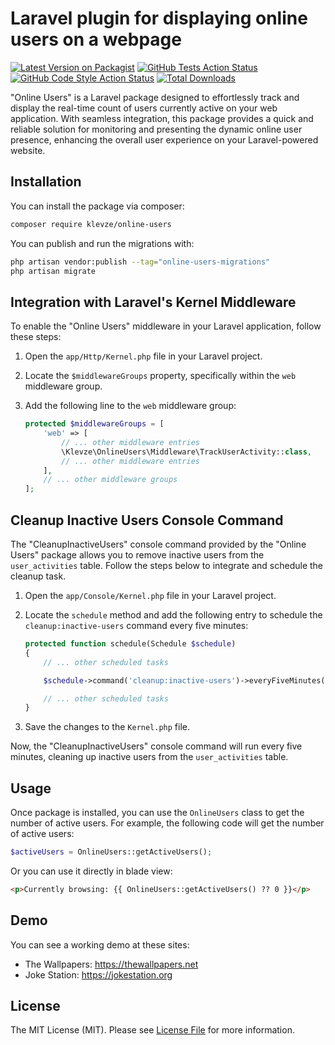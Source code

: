 # Laravel plugin for displaying online users on a webpage

[![Latest Version on Packagist](https://img.shields.io/packagist/v/klevze/online-users.svg?style=flat-square)](https://packagist.org/packages/klevze/online-users)
[![GitHub Tests Action Status](https://img.shields.io/github/actions/workflow/status/klevze/online-users/run-tests.yml?branch=main&label=tests&style=flat-square)](https://github.com/klevze/online-users/actions?query=workflow%3Arun-tests+branch%3Amain)
[![GitHub Code Style Action Status](https://img.shields.io/github/actions/workflow/status/klevze/online-users/fix-php-code-style-issues.yml?branch=main&label=code%20style&style=flat-square)](https://github.com/klevze/online-users/actions?query=workflow%3A"Fix+PHP+code+style+issues"+branch%3Amain)
[![Total Downloads](https://img.shields.io/packagist/dt/klevze/online-users.svg?style=flat-square)](https://packagist.org/packages/klevze/online-users)

"Online Users" is a Laravel package designed to effortlessly track and display the real-time count of users currently active on your web application. With seamless integration, this package provides a quick and reliable solution for monitoring and presenting the dynamic online user presence, enhancing the overall user experience on your Laravel-powered website.

## Installation

You can install the package via composer:

```bash
composer require klevze/online-users
```

You can publish and run the migrations with:

```bash
php artisan vendor:publish --tag="online-users-migrations"
php artisan migrate
```

## Integration with Laravel's Kernel Middleware

To enable the "Online Users" middleware in your Laravel application, follow these steps:

1. Open the `app/Http/Kernel.php` file in your Laravel project.

2. Locate the `$middlewareGroups` property, specifically within the `web` middleware group.

3. Add the following line to the `web` middleware group:

   ```php
   protected $middlewareGroups = [
       'web' => [
           // ... other middleware entries
           \Klevze\OnlineUsers\Middleware\TrackUserActivity::class,
           // ... other middleware entries
       ],
       // ... other middleware groups
   ];
    ```

## Cleanup Inactive Users Console Command

The "CleanupInactiveUsers" console command provided by the "Online Users" package allows you to remove inactive users from the `user_activities` table. Follow the steps below to integrate and schedule the cleanup task.

1. Open the `app/Console/Kernel.php` file in your Laravel project.

2. Locate the `schedule` method and add the following entry to schedule the `cleanup:inactive-users` command every five minutes:

    ```php
    protected function schedule(Schedule $schedule)
    {
        // ... other scheduled tasks

        $schedule->command('cleanup:inactive-users')->everyFiveMinutes();

        // ... other scheduled tasks
    }
    ```

3. Save the changes to the `Kernel.php` file.

Now, the "CleanupInactiveUsers" console command will run every five minutes, cleaning up inactive users from the `user_activities` table.

## Usage

Once package is installed, you can use the `OnlineUsers` class to get the number of active users. For example, the following code will get the number of active users:

```php
$activeUsers = OnlineUsers::getActiveUsers();
```

Or you can use it directly in blade view:

```html
<p>Currently browsing: {{ OnlineUsers::getActiveUsers() ?? 0 }}</p>
```

## Demo
You can see a working demo at these sites:

- The Wallpapers: https://thewallpapers.net
- Joke Station: https://jokestation.org

## License

The MIT License (MIT). Please see [License File](LICENSE.md) for more information.
